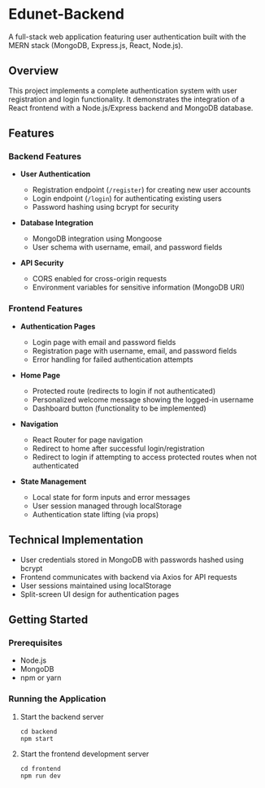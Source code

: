 # Edunet-Backend

A full-stack web application featuring user authentication built with the MERN stack (MongoDB, Express.js, React, Node.js).

## Overview

This project implements a complete authentication system with user registration and login functionality. It demonstrates the integration of a React frontend with a Node.js/Express backend and MongoDB database.

## Features

### Backend Features

- **User Authentication**
  - Registration endpoint (`/register`) for creating new user accounts
  - Login endpoint (`/login`) for authenticating existing users
  - Password hashing using bcrypt for security

- **Database Integration**
  - MongoDB integration using Mongoose
  - User schema with username, email, and password fields

- **API Security**
  - CORS enabled for cross-origin requests
  - Environment variables for sensitive information (MongoDB URI)

### Frontend Features

- **Authentication Pages**
  - Login page with email and password fields
  - Registration page with username, email, and password fields
  - Error handling for failed authentication attempts

- **Home Page**
  - Protected route (redirects to login if not authenticated)
  - Personalized welcome message showing the logged-in username
  - Dashboard button (functionality to be implemented)

- **Navigation**
  - React Router for page navigation
  - Redirect to home after successful login/registration
  - Redirect to login if attempting to access protected routes when not authenticated

- **State Management**
  - Local state for form inputs and error messages
  - User session managed through localStorage
  - Authentication state lifting (via props)

## Technical Implementation

- User credentials stored in MongoDB with passwords hashed using bcrypt
- Frontend communicates with backend via Axios for API requests
- User sessions maintained using localStorage
- Split-screen UI design for authentication pages

## Getting Started

### Prerequisites

- Node.js
- MongoDB
- npm or yarn


### Running the Application

1. Start the backend server
   ```
   cd backend 
   npm start
   ```

2. Start the frontend development server
   ```
   cd frontend 
   npm run dev
   ```





